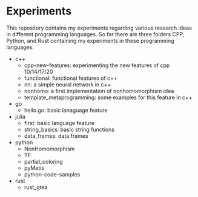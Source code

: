 # Experiments
This repository contains my experiments regarding various research ideas in different programming languages. So far there are three folders CPP, Python, and Rust containing my experiments in these programming languages. 

- c++
  - cpp-new-features: experimenting the new features of cpp 10/14/17/20
  - functional: functional features of c++
  - nn: a simple neural network in c++
  - nonhomo: a first implementation of nonhomomorphism idea
  - template_metaprogramming: some examples for this feature in c++
- go
  - hello.go: basic lanaguage feature
- julia
  - first: basic language feature
  - string_basics: basic string functions
  - data_frames: data frames
- python
  - NonHomomorphism
  - TF
  - partial_coloring
  - pyMetis
  - python-code-samples
- rust
  - rust_gtea

